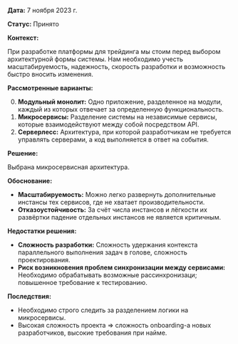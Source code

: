 
**Дата:** 7 ноября 2023 г.

**Статус:** Принято

**Контекст:** 

При разработке платформы для трейдинга мы стоим перед выбором архитектурной формы системы. Нам необходимо учесть масштабируемость, надежность, скорость разработки и возможность быстро вносить изменения.

**Рассмотренные варианты:**

0. **Модульный монолит:** Одно приложение, разделенное на модули, каждый из которых отвечает за определенную функциональность.
1. **Микросервисы:** Разделение системы на независимые сервисы, которые взаимодействуют между собой посредством API.
2. **Серверлесс:** Архитектура, при которой разработчикам не требуется управлять серверами, а код выполняется в ответ на события.

**Решение:**

Выбрана микросервисная архитектура.

**Обоснование:**

- **Масштабируемость:** Можно легко развернуть дополнительные инстансы тех сервисов, где не хватает производительности.
- **Отказоустойчивость:** За счёт числа инстансов и лёгкости их развёртки падение отдельных инстансов не является критичным.

**Недостатки решения:**

- **Сложность разработки:** Сложность удержания контекста параллельного выполнения задач в голове, сложность проектирования.
- **Риск возникновения проблем синхронизации между сервисами:** Необходимо обрабатывать возможные рассинхронизаци; повышенное требование к тестированию.

**Последствия:**

- Необходимо строго следить за разделением логики на микросервисы.
- Высокая сложность проекта => сложность onboarding-a новых разработчиков, высокие требования при найме.
